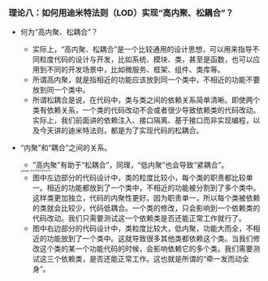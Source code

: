### 理论八：如何用迪米特法则（LOD）实现“高内聚、松耦合”？

- 何为“高内聚、松耦合”？
  - 实际上，“高内聚、松耦合”是一个比较通用的设计思想，可以用来指导不同粒度代码的设计与开发，比如系统、模块、类，甚至是函数，也可以应用到不同的开发场景中，比如微服务、框架、组件、类库等。
  - 所谓高内聚，就是指相近的功能应该放到同一个类中，不相近的功能不要放到同一个类中。
  - 所谓松耦合是说，在代码中，类与类之间的依赖关系简单清晰。即使两个类有依赖关系，一个类的代码改动不会或者很少导致依赖类的代码改动。实际上，我们前面讲的依赖注入、接口隔离、基于接口而非实现编程，以及今天讲的迪米特法则，都是为了实现代码的松耦合。

- “内聚”和“耦合”之间的关系。
  - “高内聚”有助于“松耦合”，同理，“低内聚”也会导致“紧耦合”。

  <img src="/Users/qiyue/Library/Application Support/typora-user-images/image-20211019150543370.png" alt="image-20211019150543370" style="zoom:30%;" />

  - 图中左边部分的代码设计中，类的粒度比较小，每个类的职责都比较单一。相近的功能都放到了一个类中，不相近的功能被分割到了多个类中。这样类更加独立，代码的内聚性更好。因为职责单一，所以每个类被依赖的类就会比较少，代码低耦合。一个类的修改，只会影响到一个依赖类的代码改动。我们只需要测试这一个依赖类是否还能正常工作就行了。
  - 图中右边部分的代码设计中，类粒度比较大，低内聚，功能大而全，不相近的功能放到了一个类中。这就导致很多其他类都依赖这个类。当我们修改这个类的某一个功能代码的时候，会影响依赖它的多个类。我们需要测试这三个依赖类，是否还能正常工作。这也就是所谓的“牵一发而动全身”。

  



